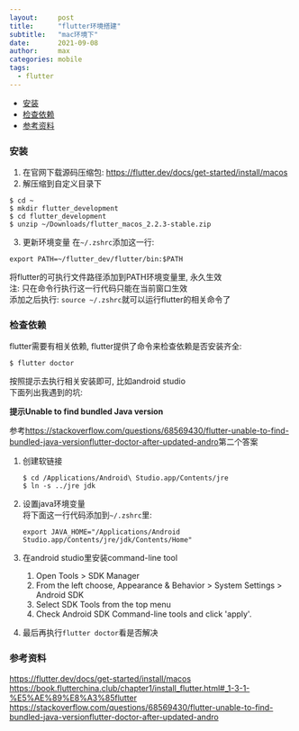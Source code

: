 ```yaml
---
layout:     post
title:      "flutter环境搭建"
subtitle:   "mac环境下"
date:       2021-09-08
author:     max
categories: mobile
tags:  
  - flutter
---
```


<!-- TOC -->

- [安装](#安装)
- [检查依赖](#检查依赖)
- [参考资料](#参考资料)

<!-- /TOC -->

<a id="markdown-安装" name="安装"></a>
### 安装

1. 在官网下载源码压缩包: <https://flutter.dev/docs/get-started/install/macos>
2. 解压缩到自定义目录下
```shell
$ cd ~
$ mkdir flutter_development
$ cd flutter_development
$ unzip ~/Downloads/flutter_macos_2.2.3-stable.zip
```
3. 更新环境变量
在`~/.zshrc`添加这一行:
```
export PATH=~/flutter_dev/flutter/bin:$PATH
```
将flutter的可执行文件路径添加到PATH环境变量里, 永久生效  
注: 只在命令行执行这一行代码只能在当前窗口生效  
添加之后执行: `source ~/.zshrc`就可以运行flutter的相关命令了

<a id="markdown-检查依赖" name="检查依赖"></a>
### 检查依赖

flutter需要有相关依赖, flutter提供了命令来检查依赖是否安装齐全:
```shell
$ flutter doctor
```
按照提示去执行相关安装即可, 比如android studio  
下面列出我遇到的坑:   

**提示Unable to find bundled Java version**  

参考<https://stackoverflow.com/questions/68569430/flutter-unable-to-find-bundled-java-versionflutter-doctor-after-updated-andro>第二个答案  
1. 创建软链接

    ```shell
    $ cd /Applications/Android\ Studio.app/Contents/jre
    $ ln -s ../jre jdk
    ```
2. 设置java环境变量  
    将下面这一行代码添加到`~/.zshrc`里:
    ```zshrc
    export JAVA_HOME="/Applications/Android Studio.app/Contents/jre/jdk/Contents/Home"
    ```
3. 在android studio里安装command-line tool
    1. Open Tools > SDK Manager
    2. From the left choose, Appearance & Behavior > System Settings > Android SDK
    3. Select SDK Tools from the top menu
    4. Check Android SDK Command-line tools and click 'apply'.
4. 最后再执行`flutter doctor`看是否解决


<a id="markdown-参考资料" name="参考资料"></a>
### 参考资料

<https://flutter.dev/docs/get-started/install/macos>  
<https://book.flutterchina.club/chapter1/install_flutter.html#_1-3-1-%E5%AE%89%E8%A3%85flutter>  
<https://stackoverflow.com/questions/68569430/flutter-unable-to-find-bundled-java-versionflutter-doctor-after-updated-andro>